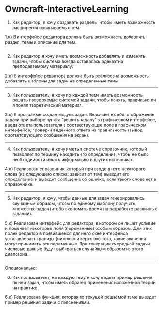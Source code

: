 # Owncraft-InteractiveLearning

1) Как редактор, я хочу создавать разделы, чтобы иметь возможность расширения охватываемых тем.

1.к) В интерфейсе редактора должна быть возможность добавлять: раздел, темы и описание для тем.

--------------------------------
2) Как редактор я хочу иметь возможность добавлять и изменять задачи, чтобы система всегда оставалась адекватна преподаваемому материалу.

2.к) В интерфейсе редактора должна быть реализовна возможность добавлять шаблоны для задач на определенные темы.

---------------------------------

3) Как пользователь, я хочу по каждой теме иметь возможность решать проверяемые системой задачи, чтобы понять, правильно ли я понял теоретический материал.

3.к) В программе создан модуль задач. Включает в себя: отображение задачи при выборе пункта "решить задачу" в графическом интерфейсе, ввода ответа пользователя в соотвествующее поле в графическом интерфейсе, проверки веденного ответа на правильность (вывод соответсвующего сообщения на экран).

----------------------------------

4) Как пользователь, я хочу иметь в системе справочник, который позволяет по термину находить его определение, чтобы не было необходимости искать информацию в других источниках.

4.к) Реализован справочник, который при вводе в него некоторого слова (из следующего списка: зависит от тем) выводит его определение, и выводит сообщение об ошибке, если такого слова нет в справочнике.

----------------------------------

5) Как редактор, я хочу, чтобы данные для задач генерировались случайным образом, чтобы по единому шаблону получить множество задач (чтобы экономить время на разработке различных заданий).

5.к) Реализован интерфейс для редактора, в котором он пишет условие и помечает некоторые поля (переменные) особым образом. Для этих полей редактор в появившемся для него окне интерфейса устанавлевает границы (нижнюю и верхнюю) того, какие значения могут принимать эти переменные. При генерации очередной задачи числовые данные будут выбираться случайным образом из этого диапозона. 

---------------------------------

Опоционально:

6) Как пользователь, на каждую тему я хочу видеть пример решения по ней задач, чтобы иметь образец применения изложенной теории на практике.

6.к) Реализована функция, которая по текущей решаемой теме выведет пример решения задачи с пояснениями.




